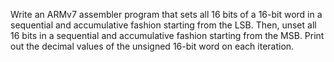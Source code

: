 Write an ARMv7 assembler program that sets all 16 bits of a 16-bit word in a sequential
and accumulative fashion starting from the LSB. Then, unset all 16 bits in a sequential and
accumulative fashion starting from the MSB. Print out the decimal values of the
unsigned 16-bit word on each iteration. 
